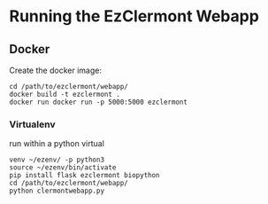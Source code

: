 # Running the EzClermont Webapp

## Docker

Create the docker image:

```
cd /path/to/ezclermont/webapp/
docker build -t ezclermont .
docker run docker run -p 5000:5000 ezclermont
```


### Virtualenv

run within a python virtual 
```
venv ~/ezenv/ -p python3
source ~/ezenv/bin/activate
pip install flask ezclermont biopython
cd /path/to/ezclermont/webapp/
python clermontwebapp.py

```